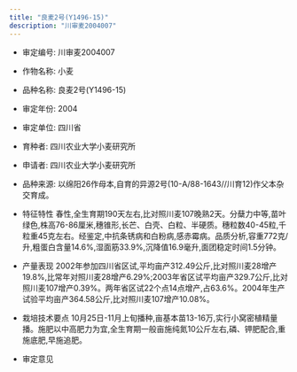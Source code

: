 ```yaml
---
title: "良麦2号(Y1496-15)"
description: "川审麦2004007"
---
```

* 审定编号:  川审麦2004007

*  作物名称:  小麦

*  品种名称:  良麦2号(Y1496-15)

*  审定年份:  2004

*  审定单位:  四川省

* 育种者:  四川农业大学小麦研究所

*  申请者:  四川农业大学小麦研究所

*  品种来源:  以绵阳26作母本,自育的异源2号(10-A/88-1643//川育12)作父本杂交育成。

*  特征特性
春性,全生育期190天左右,比对照川麦107晚熟2天。分蘖力中等,苗叶绿色,株高76-86厘米,穗锥形,长芒、白壳、白粒、半硬质。穗粒数40-45粒,千粒重45克左右。经鉴定,中抗条锈病和白粉病,感赤霉病。品质分析,容重772克/升,粗蛋白含量14.6%,湿面筋33.9%,沉降值16.9毫升,面团稳定时间1.5分钟。

*  产量表现
2002年参加四川省区试,平均亩产312.49公斤,比对照川麦28增产19.8%,比常年对照川麦28增产6.29%;2003年省区试平均亩产329.7公斤,比对照川麦107增产0.39%。两年省区试22个点14点增产,占63.6%。2004年生产试验平均亩产364.58公斤,比对照川麦107增产10.08%。

*  栽培技术要点
10月25日-11月上旬播种,亩基本苗13-16万,实行小窝密植精量播。施肥以中高肥力为宜,全生育期一般亩施纯氮10公斤左右,磷、钾肥配合,重施底肥,早施追肥。

*  审定意见

